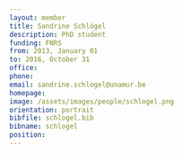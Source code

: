 ```yaml
---
layout: member
title: Sandrine Schlögel
description: PhD student
funding: FNRS
from: 2013, January 01
to: 2016, October 31
office:
phone:
email: sandrine.schlogel@unamur.be
homepage:
image: /assets/images/people/schlogel.png
orientation: portrait
bibfile: schlogel.bib
bibname: schlogel
position:
---
```


